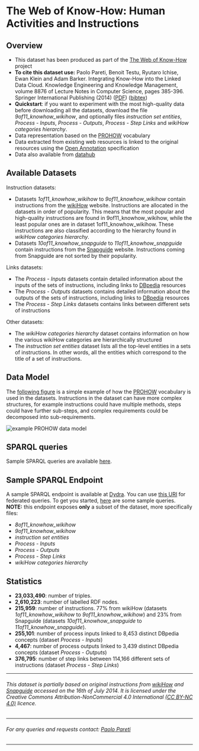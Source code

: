 # The Web of Know-How: Human Activities and Instructions

## Overview

* This dataset has been produced as part of the [The Web of Know-How](http://homepages.inf.ed.ac.uk/s1054760/prohow/index.htm) project
* **To cite this dataset use:**
Paolo Pareti, Benoit Testu, Ryutaro Ichise, Ewan Klein and Adam Barker. Integrating Know-How into the Linked Data Cloud. Knowledge Engineering and Knowledge Management, volume 8876 of Lecture Notes in Computer Science, pages 385-396. Springer International Publishing (2014) 
([PDF](http://homepages.inf.ed.ac.uk/s1054760/papers/pareti_ekaw_2014.pdf)) ([bibtex](http://homepages.inf.ed.ac.uk/s1054760/bibtex/pareti2014b.bib))
* **Quickstart**: if you want to experiment with the most high-quality data before downloading all the datasets, download the file *9of11_knowhow_wikihow*, and optionally files *instruction set entities*, *Process - Inputs*, *Process - Outputs*, *Process - Step Links* and *wikiHow categories hierarchy*.
* Data representation based on the [PROHOW](http://w3id.org/prohow#) vocabulary
* Data extracted from existing web resources is linked to the original resources using the [Open Annotation](http://www.openannotation.org/spec/core/) specification
* Data also available from [datahub](https://w3id.org/knowhow/dataset)

## Available Datasets

Instruction datasets:

- Datasets *1of11_knowhow_wikihow* to *9of11_knowhow_wikihow* contain instructions from the [wikiHow](http://www.wikihow.com/) website. Instructions are allocated in the datasets in order of popularity. This means that the most popular and high-quality instructions are found in 9of11_knowhow_wikihow, while the least popular ones are in dataset 1of11_knowhow_wikihow. These instructions are also classified according to the hierarchy found in *wikiHow categories hierarchy*.
- Datasets *10of11_knowhow_snapguide* to *11of11_knowhow_snapguide* contain instructions from the [Snapguide](https://snapguide.com/) website. Instructions coming from Snapguide are not sorted by their popularity.

Links datasets:

- The *Process - Inputs* datasets contain detailed information about the inputs of the sets of instructions, including links to [DBpedia](http://wiki.dbpedia.org/) resources
- The *Process - Outputs* datasets contains detailed information about the outputs of the sets of instructions, including links to [DBpedia](http://wiki.dbpedia.org/) resources
- The *Process - Step Links* datasets contains links between different sets of instructions

Other datasets:

- The *wikiHow categories hierarchy* dataset contains information on how the various wikiHow categories are hierarchically structured
- The *instruction set entities* dataset lists all the top-level entities in a sets of instructions. In other words, all the entities which correspond to the title of a set of instructions.

## Data Model

The [following figure](http://paolopareti.uk/prohow/PROHOW_DataModel_Example.pdf) is a simple example of how the [PROHOW](http://w3id.org/prohow#) vocabulary is used in the datasets. Instructions in the dataset can have more complex structures, for example instructions could have multiple methods, steps could have further sub-steps, and complex requirements could be decomposed into sub-requirements.

![example PROHOW data model](http://paolopareti.uk/prohow/PROHOW_DataModel_Example.jpg)

## SPARQL queries

Sample SPARQL queries are available [here](https://w3id.org/knowhow/queries).

## Sample SPARQL Endpoint

A sample SPARQL endpoint is available at [Dydra](https://w3id.org/knowhow/sparql). You can use [this URI](http://dydra.com/paolo-pareti/knowhow6/sparql) for federated queries. To get you started, [here](https://w3id.org/knowhow/queries) are some sample queries. **NOTE:** this endpoint exposes **only** a subset of the dataset, more specifically files: 

* *8of11_knowhow_wikihow*
* *9of11_knowhow_wikihow*
* *instruction set entities*
* *Process - Inputs*
* *Process - Outputs*
* *Process - Step Links*
* *wikiHow categories hierarchy*

## Statistics

* **23,033,490**: number of triples.
* **2,610,223**: number of labelled RDF nodes.
* **215,959**: number of instructions.
77% from wikiHow (datasets *1of11_knowhow_wikihow* to *9of11_knowhow_wikihow*) and 23% from Snapguide (datasets *10of11_knowhow_snapguide* to *11of11_knowhow_snapguide*).
* **255,101**: number of process inputs linked to 8,453 distinct DBpedia concepts (dataset *Process - Inputs*)
* **4,467**: number of process outputs linked to 3,439 distinct DBpedia concepts (dataset *Process - Outputs*)
* **376,795**: number of step links between 114,166 different sets of instructions (dataset *Process - Step Links*)

------

###### This dataset is partially based on original instructions from [wikiHow](http://www.wikihow.com/) and [Snapguide](https://snapguide.com/) accessed on the 16th of July 2014. It is licensed under the Creative Commons Attribution-NonCommercial 4.0 International [(CC BY-NC 4.0)](http://creativecommons.org/licenses/by-nc/4.0/) licence.

------

###### For any queries and requests contact: [Paolo Pareti](https://w3id.org/people/paolo)

------
